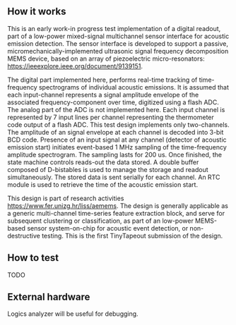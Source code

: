 <!---

This file is used to generate your project datasheet. Please fill in the information below and delete any unused
sections.

You can also include images in this folder and reference them in the markdown. Each image must be less than
512 kb in size, and the combined size of all images must be less than 1 MB.
-->

## How it works

This is an early work-in progress test implementation of a digital readout, part of a low-power mixed-signal multichannel sensor interface for acoustic emission detection. The sensor interface is developed to support a passive, micromechanically-implemented ultrasonic signal frequency decomposition MEMS device, based on an array of piezoelectric micro-resonators: https://ieeexplore.ieee.org/document/9139151.

The digital part implemented here, performs real-time tracking of time-frequency spectrograms of individual  acoustic emissions. It is assumed that each input-channel represents a signal amplitude envelope of the associated frequency-component over time, digitized using a flash ADC. The analog part of the ADC is not implemented here. Each input channel is represented by 7 input lines per channel representing the thermometer code output of a flash ADC. This test design implements only two-channels. The amplitude of an signal envelope at each channel is decoded into 3-bit BCD code. Presence of an input signal at any channel (detector of acoustic emission start) initiates event-based 1 MHz sampling of the time-frequency amplitude spectrogram. The sampling lasts for 200 us. Once finished, the state machine controls reads-out the data stored. A double buffer composed of D-bistables is used to manage the storage and readout simultaneously. The stored data is sent serially for each channel. An RTC module is used to retrieve the time of the acoustic emission start. 

This design is part of research activities https://www.fer.unizg.hr/liss/aemems. The design is generally applicable as a generic multi-channel time-series feature extraction block, and serve for subsequent clustering or classification, as part of an low-power MEMS-based sensor system-on-chip for acoustic event detection, or non-destructive testing. This is the first TinyTapeout submission of the design.


## How to test

TODO

## External hardware

Logics analyzer will be useful for debugging.
